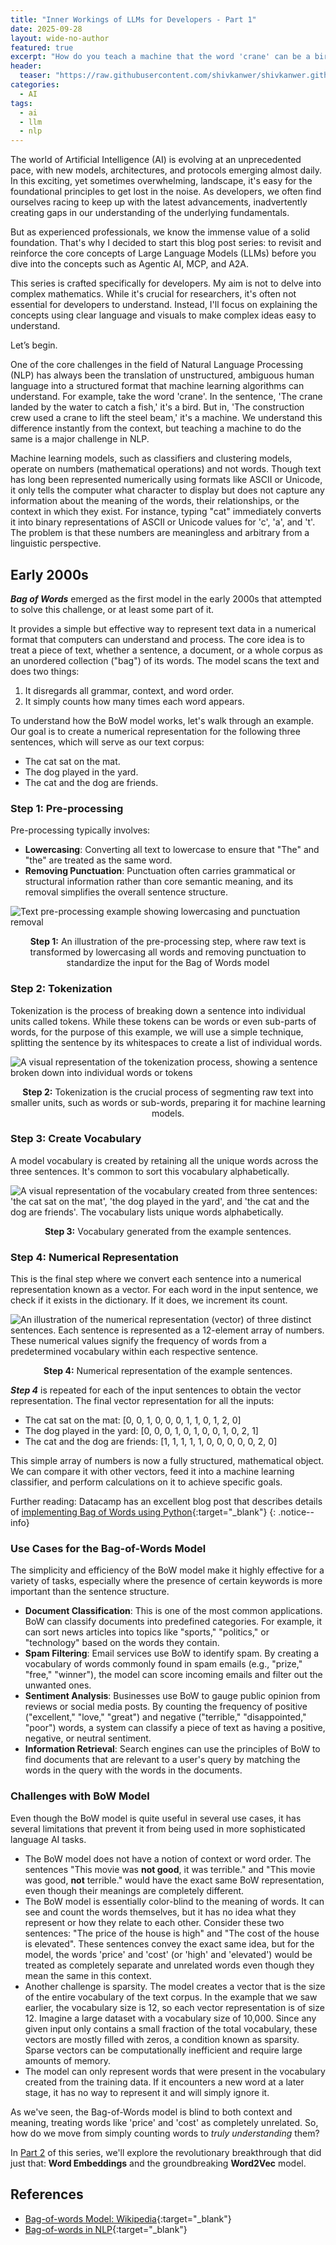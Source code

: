 ```yaml
---
title: "Inner Workings of LLMs for Developers - Part 1"
date: 2025-09-28
layout: wide-no-author
featured: true
excerpt: "How do you teach a machine that the word 'crane' can be a bird or a piece of construction equipment? For developers navigating the world of LLMs, understanding this core challenge is key to building a solid foundation. In Part 1 of our 'Inner Workings of LLMs' series for developers, we tackle this core challenge by exploring the classic Bag-of-Words model. We'll break down how it converts text into numbers, its real-world applications, and its critical limitations—all without the complex math."
header:
  teaser: "https://raw.githubusercontent.com/shivkanwer/shivkanwer.github.io/main/assets/images/llms-for-developers/bow-step1.jpg"
categories:
  - AI
tags:
  - ai
  - llm
  - nlp
---
```


The world of Artificial Intelligence (AI) is evolving at an unprecedented pace, with new models, architectures, and protocols emerging almost daily. In this exciting, yet sometimes overwhelming, landscape, it's easy for the foundational principles to get lost in the noise. As developers, we often find ourselves racing to keep up with the latest advancements, inadvertently creating gaps in our understanding of the underlying fundamentals.

But as experienced professionals, we know the immense value of a solid foundation. That's why I decided to start this blog post series: to revisit and reinforce the core concepts of Large Language Models (LLMs) before you dive into the concepts such as Agentic AI, MCP, and A2A.

This series is crafted specifically for developers. My aim is not to delve into complex mathematics. While it's crucial for researchers, it's often not essential for developers to understand. Instead, I'll focus on explaining the concepts using clear language and visuals to make complex ideas easy to understand.

Let’s begin.

One of the core challenges in the field of Natural Language Processing (NLP) has always been the translation of unstructured, ambiguous human language into a structured format that machine learning algorithms can understand. For example, take the word 'crane'. In the sentence, 'The crane landed by the water to catch a fish,' it's a bird. But in, 'The construction crew used a crane to lift the steel beam,' it's a machine. We understand this difference instantly from the context, but teaching a machine to do the same is a major challenge in NLP.

Machine learning models, such as classifiers and clustering models, operate on numbers (mathematical operations) and not words. Though text has long been represented numerically using formats like ASCII or Unicode, it only tells the computer what character to display but does not capture any information about the meaning of the words, their relationships, or the context in which they exist. For instance, typing "cat" immediately converts it into binary representations of ASCII or Unicode values for 'c', 'a', and 't'. The problem is that these numbers are meaningless and arbitrary from a linguistic perspective.

## Early 2000s
***Bag of Words*** emerged as the first model in the early 2000s that attempted to solve this challenge, or at least some part of it.

It provides a simple but effective way to represent text data in a numerical format that computers can understand and process. The core idea is to treat a piece of text, whether a sentence, a document, or a whole corpus as an unordered collection ("bag") of its words. The model scans the text and does two things:
1. It disregards all grammar, context, and word order.
2.  It simply counts how many times each word appears.

To understand how the BoW model works, let's walk through an example. Our goal is to create a numerical representation for the following three sentences, which will serve as our text corpus:
- The cat sat on the mat.
- The dog played in the yard.
- The cat and the dog are friends.

### Step 1: Pre-processing
Pre-processing typically involves:
- **Lowercasing**: Converting all text to lowercase to ensure that "The" and "the" are treated as the same word.
- **Removing Punctuation**: Punctuation often carries grammatical or structural information rather than core semantic meaning, and its removal simplifies the overall sentence structure.
<p class="image-with-caption">
  <img alt="Text pre-processing example showing lowercasing and punctuation removal" src="/assets/images/llms-for-developers/bow-step1.svg" style="max-width: 750px;">
  <figcaption style="text-align: center;"><strong>Step 1:</strong> An illustration of the pre-processing step, where raw text is transformed by lowercasing all words and removing punctuation to standardize the input for the Bag of Words model</figcaption>
</p>

### Step 2: Tokenization 
Tokenization is the process of breaking down a sentence into individual units called tokens. While these tokens can be words or even sub-parts of words, for the purpose of this example, we will use a simple technique, splitting the sentence by its whitespaces to create a list of individual words.
<p class="image-with-caption">
  <img alt="A visual representation of the tokenization process, showing a sentence broken down into individual words or tokens" src="/assets/images/llms-for-developers/bow-step2.svg" style="max-width: 1050px;">
  <figcaption style="text-align: center;"><strong>Step 2:</strong> Tokenization is the crucial process of segmenting raw text into smaller units, such as words or sub-words, preparing it for machine learning models.</figcaption>
</p>

### Step 3: Create Vocabulary
A model vocabulary is created by retaining all the unique words across the three sentences. It's common to sort this vocabulary alphabetically.
<p class="image-with-caption">
  <img alt="A visual representation of the vocabulary created from three sentences: 'the cat sat on the mat', 'the dog played in the yard', and 'the cat and the dog are friends'. The vocabulary lists unique words alphabetically." src="/assets/images/llms-for-developers/bow-step3.svg" style="max-width: 1050px;">
  <figcaption style="text-align: center;"><strong>Step 3:</strong> Vocabulary generated from the example sentences.</figcaption>
</p>

### Step 4: Numerical Representation
This is the final step where we convert each sentence into a numerical representation known as a vector. For each word in the input sentence, we check if it exists in the dictionary. If it does, we increment its count.
<p class="image-with-caption">
  <img alt="An illustration of the numerical representation (vector) of three distinct sentences. Each sentence is represented as a 12-element array of numbers. These numerical values signify the frequency of words from a predetermined vocabulary within each respective sentence." src="/assets/images/llms-for-developers/bow-step4.svg" style="max-width: 950px;">
  <figcaption style="text-align: center;"><strong>Step 4:</strong> Numerical representation of the example sentences.</figcaption>
</p>

***Step 4*** is repeated for each of the input sentences to obtain the vector representation. The final vector representation for all the inputs:
- The cat sat on the mat: [0, 0, 1, 0, 0, 0, 1, 1, 0, 1, 2, 0]
- The dog played in the yard: [0, 0, 0, 1, 0, 1, 0, 0, 1, 0, 2, 1]
- The cat and the dog are friends: [1, 1, 1, 1, 1, 0, 0, 0, 0, 0, 2, 0]

This simple array of numbers is now a fully structured, mathematical object. We can compare it with other vectors, feed it into a machine learning classifier, and perform calculations on it to achieve specific goals.

Further reading: Datacamp has an excellent blog post that describes details of [implementing Bag of Words using Python](https://www.datacamp.com/tutorial/python-bag-of-words-model){:target="_blank"}
{: .notice--info}

### Use Cases for the Bag-of-Words Model
The simplicity and efficiency of the BoW model make it highly effective for a variety of tasks, especially where the presence of certain keywords is more important than the sentence structure.
- **Document Classification**: This is one of the most common applications. BoW can classify documents into predefined categories. For example, it can sort news articles into topics like "sports," "politics," or "technology" based on the words they contain.
- **Spam Filtering**: Email services use BoW to identify spam. By creating a vocabulary of words commonly found in spam emails (e.g., "prize," "free," "winner"), the model can score incoming emails and filter out the unwanted ones.
- **Sentiment Analysis**: Businesses use BoW to gauge public opinion from reviews or social media posts. By counting the frequency of positive ("excellent," "love," "great") and negative ("terrible," "disappointed," "poor") words, a system can classify a piece of text as having a positive, negative, or neutral sentiment.
- **Information Retrieval**: Search engines can use the principles of BoW to find documents that are relevant to a user's query by matching the words in the query with the words in the documents.

### Challenges with BoW Model
Even though the BoW model is quite useful in several use cases, it has several limitations that prevent it from being used in more sophisticated language AI tasks.
- The BoW model does not have a notion of context or word order. The sentences "This movie was **not good**, it was terrible." and "This movie was good, **not** terrible." would have the exact same BoW representation, even though their meanings are completely different.
- The BoW model is essentially color-blind to the meaning of words. It can see and count the words themselves, but it has no idea what they represent or how they relate to each other. Consider these two sentences: "The price of the house is high" and "The cost of the house is elevated". These sentences convey the exact same idea, but for the model, the words 'price' and 'cost' (or 'high' and 'elevated') would be treated as completely separate and unrelated words even though they mean the same in this context.
- Another challenge is sparsity. The model creates a vector that is the size of the entire vocabulary of the text corpus. In the example that we saw earlier, the vocabulary size is 12, so each vector representation is of size 12. Imagine a large dataset with a vocabulary size of 10,000. Since any given input only contains a small fraction of the total vocabulary, these vectors are mostly filled with zeros, a condition known as sparsity. Sparse vectors can be computationally inefficient and require large amounts of memory.
- The model can only represent words that were present in the vocabulary created from the training data. If it encounters a new word at a later stage, it has no way to represent it and will simply ignore it.

As we've seen, the Bag-of-Words model is blind to both context and meaning, treating words like 'price' and 'cost' as completely unrelated. So, how do we move from simply counting words to _truly understanding_ them? 

In [Part 2](https://thetecktalk.com/ai/Inner-workings-of-LLMs-for-Developers-part2/) of this series, we'll explore the revolutionary breakthrough that did just that: **Word Embeddings** and the groundbreaking **Word2Vec** model.

## References
- [Bag-of-words Model: Wikipedia](https://en.wikipedia.org/wiki/Bag-of-words_model){:target="_blank"}
- [Bag-of-words in NLP](https://www.geeksforgeeks.org/nlp/bag-of-words-bow-model-in-nlp/){:target="_blank"}
